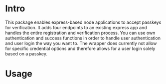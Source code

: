 # Intro
This package enables express-based node applications to accept passkeys for verification. It adds four endpoints to an existing express app and handles the entire registration and verification process. You can use own authentication and success functions in order to handle user authentication and user login the way you want to.
The wrapper does currently not allow for specific credential options and therefore allows for a user login solely based on a passkey.
# Usage

